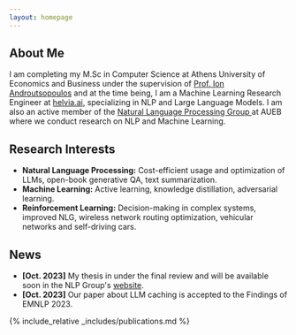 ```yaml
---
layout: homepage
---
```


## About Me

I am completing my M.Sc in Computer Science at Athens University of Economics and
Business under the supervision of [Prof. Ion Androutsopoulos](https://www2.aueb.gr/users/ion/) and at the time being, I am a Machine Learning Research Engineer at
[helvia.ai](https://helvia.ai/), specializing in NLP and Large Language Models. I am also an active member of the <a href="http://nlp.cs.aueb.gr/" target="_blank"> Natural Language Processing Group </a>
at AUEB where we conduct research on NLP and Machine Learning.

## Research Interests


- **Natural Language Processing:** Cost-efficient usage and optimization of LLMs, open-book generative QA, text summarization.
- **Machine Learning:** Active learning, knowledge distillation, adversarial learning.
- **Reinforcement Learning:** Decision-making in complex systems, improved NLG, wireless network routing optimization, vehicular networks and self-driving cars.

 ## News

- **[Oct. 2023]** My thesis in under the final review and will be available soon in the NLP Group's [website](http://nlp.cs.aueb.gr/theses.html).
- **[Oct. 2023]** Our paper about LLM caching is accepted to the Findings of EMNLP 2023.

{% include_relative _includes/publications.md %}

<!-- {% include_relative _includes/services.md %} -->
